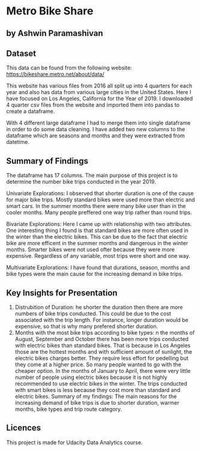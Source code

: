 # Metro Bike Share
## by Ashwin Paramashivan


## Dataset

This data can be found from the following website: https://bikeshare.metro.net/about/data/ 

This website has various files from 2016 all split up into 4 quarters for each year and also has data from various large cities in the United States. 
Here I have focused on Los Angeles, California for the Year of 2019. I downloaded 4 quarter csv files from the website and imported them into pandas to create a dataframe.

With 4 different large dataframe I had to merge them into single dataframe in order to do some data cleaning. I have added two new columns to the dataframe which are seasons and months and they were extracted from datetime. 


## Summary of Findings

The dataframe has 17 columns. The main purpose of this project is to determine the number bike trips conducted in the year 2019. 

Univariate Explorations: I observed that shorter duration is one of the cause for major bike trips. Mostly standard bikes were used more than electric and smart cars. In the summer months there were many bike user than in the cooler months. Many people preffered one way trip rather than round trips.

Bivariate Explorations: Here I came up with relationship with two attributes. One interesting thing I found is that standard bikes are more often used in the winter than the electric bikes. This can be due to the fact that electric bike are more efficent in the summer months and dangerous in the winter months. Smarter bikes were not used ofter because they were more expensive. Regardless of any variable, most trips were short and one way.

Multivariate Explorations: I have found that durations, season, months and bike types were the main cause for the increasing demand in bike trips.

## Key Insights for Presentation

1. Distrubition of Duration:
he shorter the duration then there are more numbers of bike trips conducted. This could be due to the cost associated with the trip length. For instance, longer duration would be expensive, so that is why many prefered shorter duration.
2. Months with the most bike trips according to bike types:
n the months of August, September and October there has been more trips conducted with electric bikes than standard bikes. That is because in Los Angeles those are the hottest months and with sufficient amount of sunlight, the electric bikes charges better. They require less effort for pedelling but they come at a higher price. So many people wanted to go with the cheaper option. In the months of January to April, there were very little number of people using electric bikes because it is not highly recommended to use electric bikes in the winter. The trips conducted with smart bikes is less because they cost more than standard and electric bikes.
Summary of my findings:
The main reasons for the increasing demand of bike trips is due to shorter duration, warmer months, bike types and trip route category.

## Licences
This project is made for Udacity Data Analytics course.
